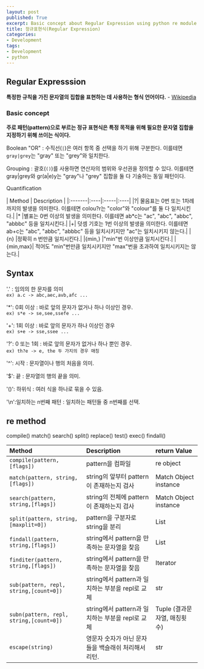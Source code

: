 ```yaml
---
layout: post
published: True
excerpt: Basic concept about Regular Expression using python re module.
title: 정규표현식(Regular Expression)
categories: 
- Development
tags:
- Development
- python
---
```


## Regular Expresssion
**특정한 규칙을 가진 문자열의 집합을 표현하는 데 사용하는 형식 언어이다.** - [Wikipedia](https://en.wikipedia.org/wiki/Regular_expression)

### Basic concept
**주로 패턴(pattern)으로 부르는 정규 표현식은 특정 목적을 위해 필요한 문자열 집합을 지정하기 위해 쓰이는 식이다.**

Boolean "OR"
: 수직선(`|`)은 여러 항목 중 선택을 하기 위해 구분한다. 
이를테면 `gray|grey`는 "gray" 또는 "grey"와 일치한다.

Grouping
: 괄호(`()`)를 사용하면 연산자의 범위와 우선권을 정의할 수 있다. 
이를테면 gray|grey와 gr(a|e)y는 "gray"나 "grey" 집합을 둘 다 기술하는 동일 패턴이다.

Quantification

| Method |   Description   |
|:-------|:----|:-----|:----|
|?|	물음표는 0번 또는 1차례까지의 발생을 의미한다. 이를테면 colou?r는 "color"와 "colour"를 둘 다 일치시킨다.|
|*	|별표는 0번 이상의 발생을 의미한다. 이를테면 ab*c는 "ac", "abc", "abbc", "abbbc" 등을 일치시킨다.|
|+|	덧셈 기호는 1번 이상의 발생을 의미한다. 이를테면 ab+c는 "abc", "abbc", "abbbc" 등을 일치시키지만 "ac"는 일치시키지 않는다.|
|{n}	|정확히 n 번만큼 일치시킨다.|
|{min,}	|"min"번 이상만큼 일치시킨다.|
|{min,max}|	적어도 "min"번만큼 일치시키지만 "max"번을 초과하여 일치시키지는 않는다.|

## Syntax 
'.'
: 임의의 한 문자를 의미  
`ex) a.c -> abc,aec,avb,afc ...`

'\*': 0회 이상
: 바로 앞의 문자가 없거나 하나 이상인 경우.  
`ex) s*e -> se,see,ssefe ...`

'\+': 1회 이상
: 바로 앞의 문자가 하나 이상인 경우  
`ex) s+e -> sse,ssee ...`

'\?': 0 또는 1회
: 바로 앞의 문자가 없거나 하나 뿐인 경우.  
`ex) th?e -> e, the 두 가지의 경우 매칭`

'\^': 시작
: 문자열이나 행의 처음을 의미.

'\$': 끝
: 문자열의 행의 끝을 의미.

'()': 하위식
: 여러 식을 하나로 묶을 수 있음.

'\\n':일치하는 n번째 패턴
: 일치하는 패턴들 중 n번째를 선택.

## re method
compile()
match()
search()
split()
replace()
test()
exec()
findall()

| Method  |   Description   | return Value |
|:-------|:-----|:----|
|  `compile(pattern,[flags])`|pattern을 컴파일 |re object|
|  `match(pattern, string,[flags])`|string의 앞부터 pattern이 존재하는지 검사 | Match Object instance|
|  `search(pattern, string,[flags])` |string의 전체에 pattern이 존재하는지 검사 | Match Object instance |
|  `split(pattern, string,[maxplit=0])` |pattern을 구분자로 string을 분리 | List |
|  `findall(pattern, string,[flags])` |string에서 pattern을 만족하는 문자열을 찾음 | List |
|  `finditer(pattern, string,[flags])` |string에서 pattern을 만족하는 문자열을 찾음 | Iterator |
|  `sub(pattern, repl, string,[count=0])` |string에서 pattern과 일치하는 부분을 repl로 교체 | str |
|  `subn(pattern, repl, string,[count=0])` |string에서 pattern과 일치하는 부분을 repl로 교체 | Tuple  (결과문자열, 매칭횟수)|
|  `escape(string)` |영문자 숫자가 아닌 문자들을 백슬래쉬 처리해서 리턴.| str |


